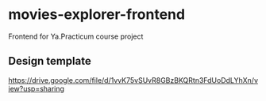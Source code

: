# movies-explorer-frontend

Frontend for Ya.Practicum course project

## Design template

https://drive.google.com/file/d/1vvK75vSUvR8GBzBKQRtn3FdUoDdLYhXn/view?usp=sharing
